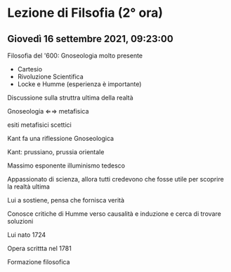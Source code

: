 # Lezione di Filsofia (2° ora) 
## Giovedì 16 settembre 2021, 09:23:00

Filosofia del '600: Gnoseologia molto presente

* Cartesio
* Rivoluzione Scientifica
* Locke e Humme (esperienza è  importante)

Discussione sulla struttra ultima della realtà

Gnoseologia ⇐⇒ metafisica

esiti metafisici scettici

Kant fa una riflessione Gnoseologica

Kant: prussiano, prussia orientale

Massimo esponente illuminismo tedesco

Appassionato di scienza, allora tutti credevono che  fosse utile per scoprire la realtà ultima

Lui a sostiene, pensa che fornisca verità

Conosce critiche di Humme verso causalità e induzione e cerca di trovare soluzioni

Lui nato 1724


Opera scrittta nel 1781

Formazione filosofica
<!--stackedit_data:
eyJoaXN0b3J5IjpbLTE0Mzc3MjEyMzRdfQ==
-->